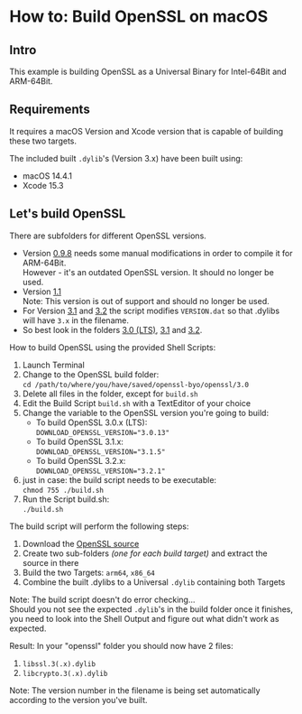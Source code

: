# How to: Build OpenSSL on macOS

## Intro
This example is building OpenSSL as a Universal Binary for Intel-64Bit and ARM-64Bit.

## Requirements
It requires a macOS Version and Xcode version that is capable of building these two targets.

The included built ```.dylib```'s (Version 3.x) have been built using:
- macOS 14.4.1
- Xcode 15.3

## Let's build OpenSSL
There are subfolders for different OpenSSL versions.  
- Version [0.9.8](./0.9.8zh) needs some manual modifications in order to compile it for ARM-64Bit.  
  However - it's an outdated OpenSSL version. It should no longer be used.
- Version [1.1](./1.1)  
  Note: This version is out of support and should no longer be used.
- For Version [3.1](./3.1) and [3.2](./3.2) the script modifies `VERSION.dat` so that .dylibs will have `3.x` in the filename.
- So best look in the folders [3.0 (LTS)](./3.0), [3.1](./3.1) and [3.2](./3.2).

How to build OpenSSL using the provided Shell Scripts:
1. Launch Terminal
2. Change to the OpenSSL build folder:  
   ```cd /path/to/where/you/have/saved/openssl-byo/openssl/3.0```
3. Delete all files in the folder, except for ```build.sh```
4. Edit the Build Script ```build.sh``` with a TextEditor of your choice
5. Change the variable to the OpenSSL version you're going to build:  
   - To build OpenSSL 3.0.x (LTS):  
     ```DOWNLOAD_OPENSSL_VERSION="3.0.13"```
   - To build OpenSSL 3.1.x:  
     ```DOWNLOAD_OPENSSL_VERSION="3.1.5"```
   - To build OpenSSL 3.2.x:  
     ```DOWNLOAD_OPENSSL_VERSION="3.2.1"```
6. just in case: the build script needs to be executable:  
   ```chmod 755 ./build.sh```
7. Run the Script build.sh:  
   ```./build.sh```

The build script will perform the following steps:
1. Download the [OpenSSL source](https://www.openssl.org/source/)
2. Create two sub-folders *(one for each build target)* and extract the source in there
3. Build the two Targets: ```arm64```, ```x86_64```
4. Combine the built .dylibs to a Universal ```.dylib``` containing both Targets

Note: The build script doesn't do error checking...  
Should you not see the expected ```.dylib```'s in the build folder once it finishes, you need to look into the Shell Output and figure out what didn't work as expected.

Result:
In your "openssl" folder you should now have 2 files:
1. `libssl.3(.x).dylib`
2. `libcrypto.3(.x).dylib`

Note: The version number in the filename is being set automatically according to the version you've built.
